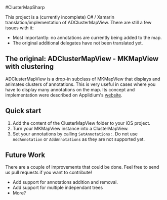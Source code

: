 #ClusterMapSharp

This project is a (currently incomplete) C# / Xamarin translation/implementation of ADClusterMapView. There are still a few issues with it:

- Most importantly: no annotations are currently being added to the map.
- The original additional delegates have not been translated yet.

## The original: ADClusterMapView - MKMapView with clustering

ADClusterMapView is a drop-in subclass of MKMapView that displays and animates clusters of annotations. This is very useful in cases where you have to display many annotations on the map. Its concept and implementation were described on Applidium's [website][].

[website]: http://applidium.com/en/news/too_many_pins_on_your_map/

## Quick start

1. Add the content of the ClusterMapView folder to your iOS project.
2. Turn your MKMapView instance into a ClusterMapView.
3. Set your annotations by calling `SetAnnotations:`. Do not use `AddAnnotation` or `AddAnnotations` as they are not supported yet.

## Future Work

There are a couple of improvements that could be done. Feel free to send us pull requests if you want to contribute!

- Add support for annotations addition and removal.
- Add support for multiple independant trees
- More?
